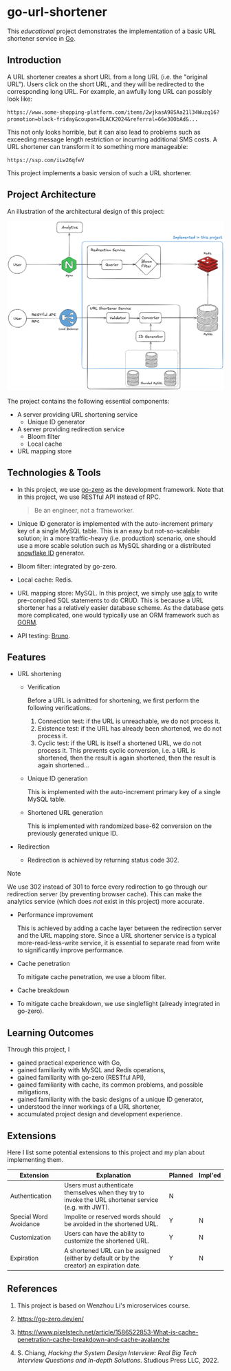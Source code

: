 # go-url-shortener

This _educational_ project demonstrates the implementation of a basic URL shortener service in [Go](https://go.dev/).

## Introduction

A URL shortener creates a short URL from a long URL (i.e. the "original URL"). Users click on the short URL, and they will be redirected to the corresponding long URL. For example, an awfully long URL can possibly look like:

```
https://www.some-shopping-platform.com/items/2wjkasA98SAa21l34Wuzq16?promotion=black-friday&coupon=BLACK2024&referral=66e38ObAd&...
```

This not only looks horrible, but it can also lead to problems such as exceeding message length restriction or incurring additional SMS costs. A URL shortener can transform it to something more manageable:

```
https://ssp.com/iLw26qfeV
```

This project implements a basic version of such a URL shortener.

## Project Architecture

An illustration of the architectural design of this project:

![go-url-shortener-structure](https://github.com/soondubu137/go-url-shortener/blob/main/url-shortener-structure.png)

The project contains the following essential components:

- A server providing URL shortening service
  - Unique ID generator
- A server providing redirection service
  - Bloom filter
  - Local cache
- URL mapping store

## Technologies & Tools

- In this project, we use [go-zero](https://github.com/zeromicro/go-zero) as the development framework. Note that in this project, we use RESTful API instead of RPC.

  > Be an engineer, not a frameworker.

- Unique ID generator is implemented with the auto-increment primary key of a single MySQL table. This is an easy but not-so-scalable solution; in a more traffic-heavy (i.e. production) scenario, one should use a more scable solution such as MySQL sharding or a distributed [snowflake ID](https://en.wikipedia.org/wiki/Snowflake_ID) generator.

- Bloom filter: integrated by go-zero.

- Local cache: Redis.

- URL mapping store: MySQL. In this project, we simply use [sqlx](https://github.com/jmoiron/sqlx) to write pre-compiled SQL statements to do CRUD. This is because a URL shortener has a relatively easier database scheme. As the database gets more complicated, one would typically use an ORM framework such as [GORM](https://github.com/go-gorm/gorm).

- API testing: [Bruno](https://github.com/usebruno/bruno).

## Features

- URL shortening

  - Verification

    Before a URL is admitted for shortening, we first perform the following verifications.

    1. Connection test: if the URL is unreachable, we do not process it.
    2. Existence test: if the URL has already been shortened, we do not process it.
    3. Cyclic test: if the URL is itself a shortened URL, we do not process it. This prevents cyclic conversion, i.e. a URL is shortened, then the result is again shortened, then the result is again shortened...

  - Unique ID generation

    This is implemented with the auto-increment primary key of a single MySQL table.

  - Shortened URL generation

    This is implemented with randomized base-62 conversion on the previously generated unique ID.

- Redirection

  - Redirection is achieved by returning status code 302.

> [!NOTE]
> We use 302 instead of 301 to force every redirection to go through our redirection server (by preventing browser cache). This can make the analytics service (which does _not_ exist in this project) more accurate.

- Performance improvement

  This is achieved by adding a cache layer between the redirection server and the URL mapping store. Since a URL shortener service is a typical more-read-less-write service, it is essential to separate read from write to significantly improve performance.

- Cache penetration

  To mitigate cache penetration, we use a bloom filter.

- Cache breakdown

- To mitigate cache breakdown, we use singleflight (already integrated in go-zero).

## Learning Outcomes

Through this project, I

- gained practical experience with Go,
- gained familiarity with MySQL and Redis operations,
- gained familiarity with go-zero (RESTful API),
- gained familiarity with cache, its common problems, and possible mitigations,
- gained familiarity with the basic designs of a unique ID generator,
- understood the inner workings of a URL shortener,
- accumulated project design and development experience.

## Extensions

Here I list some potential extensions to this project and my plan about implementing them.

| Extension              | Explanation                                                                                           | Planned | Impl'ed |
| ---------------------- | ----------------------------------------------------------------------------------------------------- | ------- | ------- |
| Authentication         | Users must authenticate themselves when they try to invoke the URL shortener service (e.g. with JWT). | N       |         |
| Special Word Avoidance | Impolite or reserved words should be avoided in the shortened URL.                                    | Y       | N       |
| Customization          | Users can have the ability to customize the shortened URL.                                            | Y       | N       |
| Expiration             | A shortened URL can be assigned (either by default or by the creator) an expiration date.             | Y       | N       |

## References

1. This project is based on Wenzhou Li's microservices course.
2. https://go-zero.dev/en/

3. https://www.pixelstech.net/article/1586522853-What-is-cache-penetration-cache-breakdown-and-cache-avalanche

4. S. Chiang, _Hacking the System Design Interview: Real Big Tech Interview Questions and In-depth Solutions_. Studious Press LLC, 2022.
